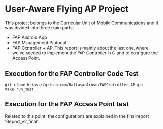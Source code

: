 # User-Aware Flying AP Project

This project belongs to the Curricular Unit of Mobile Communications and it was divided into three main parts:
* FAP Android App
* FAP Management Protocol
* FAP Controller + AP.
This report is mainly about the last one, where we’ve needed to implement the FAP Controller in C and to configure the Access Point.

## Execution for the FAP Controller Code Test
```
git clone https://github.com/BaltasarAroso/FAPController_AP.git
make run_test
```

## Execution for the FAP Access Point test
Related to this point, the configurations are explained in the final report 'Report_v2_final'.
